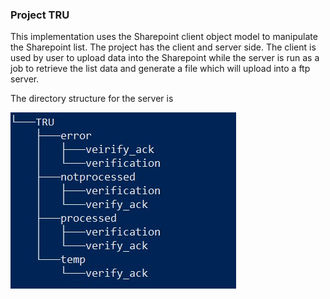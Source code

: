 ### Project TRU

This implementation uses the Sharepoint client object model to manipulate the Sharepoint list. The project has the client and server side. The client is used by user to upload data into the Sharepoint while the server is run as a job to retrieve the list data and generate a file which will upload into a ftp server.

The directory structure for the server is

![tree](images/tree.jpg)

